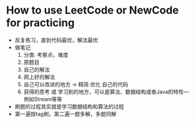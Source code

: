 # How to use LeetCode or NewCode for practicing

- 反复练习，直到代码最优，解法最优
- 做笔记
  1. 分类: 考察点，难度
  2. 原题目
  3. 自己的解法
  4. 网上好的解法
  5. 自己可以改进的地方 -> 精简 优化 自己的代码
  6. 获得的思考 或 学习到的地方，可以是算法、数据结构或者Java的特性—例如Stream等等
- 刷题的过程其实就是学习数据结构和算法的过程
- 第一遍按tag刷，第二遍一题多解，多题同解
